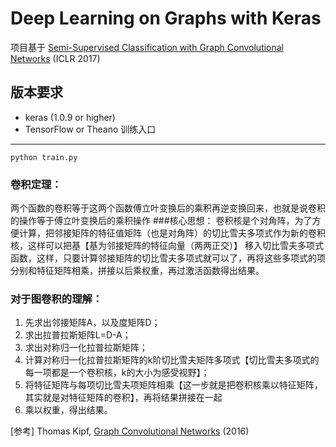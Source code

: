 Deep Learning on Graphs with Keras
====

项目基于 [Semi-Supervised Classification with Graph Convolutional Networks](http://arxiv.org/abs/1609.02907) (ICLR 2017)


版本要求
-----
  * keras (1.0.9 or higher)
  * TensorFlow or Theano
训练入口
-----
```python train.py```


### 卷积定理：
两个函数的卷积等于这两个函数傅立叶变换后的乘积再逆变换回来，也就是说卷积的操作等于傅立叶变换后的乘积操作
###核心思想：
卷积核是个对角阵，为了方便计算，把邻接矩阵的特征值矩阵（也是对角阵）的切比雪夫多项式作为新的卷积核，这样可以把基【基为邻接矩阵的特征向量（两两正交）】
移入切比雪夫多项式函数，这样，只要计算邻接矩阵的切比雪夫多项式就可以了，再将这些多项式的项分别和特征矩阵相乘，拼接以后乘权重，再过激活函数得出结果。
### 对于图卷积的理解：
1. 先求出邻接矩阵A，以及度矩阵D；
2. 求出拉普拉斯矩阵L=D-A；
3. 求出对称归一化拉普拉斯矩阵；
3. 计算对称归一化拉普拉斯矩阵的k阶切比雪夫矩阵多项式【切比雪夫多项式的每一项都是一个卷积核，k的大小为感受视野】；
4. 将特征矩阵与每项切比雪夫项矩阵相乘【这一步就是把卷积核乘以特征矩阵，其实就是对特征矩阵的卷积】，再将结果拼接在一起
5. 乘以权重，得出结果。


[参考] Thomas Kipf, [Graph Convolutional Networks](http://tkipf.github.io/graph-convolutional-networks/) (2016)

